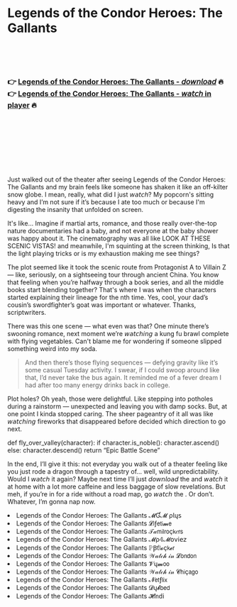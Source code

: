 <h1>Legends of the Condor Heroes: The Gallants</h1>

<br><br><br>

<h3>👉 <a href="https://Musas-ropemride1971.github.io/lgdyhttdeo/">Legends of the Condor Heroes: The Gallants - 𝘥𝘰𝘸𝘯𝘭𝘰𝘢𝘥</a> 🔥<br>
👉 <a href="https://Musas-ropemride1971.github.io/lgdyhttdeo/">Legends of the Condor Heroes: The Gallants - 𝘸𝘢𝘵𝘤𝘩 in player</a> 🔥
</h3>



<br><br><br><br><br><br><br>


Just walked out of the theater after seeing Legends of the Condor Heroes: The Gallants and my brain feels like someone has shaken it like an off-kilter snow globe. I mean, really, what did I just 𝘸𝘢𝘵𝘤𝘩? My popcorn's sitting heavy and I’m not sure if it’s because I ate too much or because I'm digesting the insanity that unfolded on screen. 

It's like... Imagine if martial arts, romance, and those really over-the-top nature documentaries had a baby, and not everyone at the baby shower was happy about it. The cinematography was all like LOOK AT THESE SCENIC VISTAS! and meanwhile, I'm squinting at the screen thinking, Is that the light playing tricks or is my exhaustion making me see things?

The plot seemed like it took the scenic route from Protagonist A to Villain Z — like, seriously, on a sightseeing tour through ancient China. You know that feeling when you’re halfway through a book series, and all the middle books start blending together? That's where I was when the characters started explaining their lineage for the nth time. Yes, cool, your dad’s cousin’s swordfighter’s goat was important or whatever. Thanks, scriptwriters.

There was this one scene — what even was that? One minute there’s swooning romance, next moment we’re 𝘸𝘢𝘵𝘤𝘩𝘪𝘯𝘨 a kung fu brawl complete with flying vegetables. Can't blame me for wondering if someone slipped something weird into my soda. 

> And then there’s those flying sequences — defying gravity like it’s some casual Tuesday activity. I swear, if I could swoop around like that, I’d never take the bus again. It reminded me of a fever dream I had after too many energy drinks back in college.

Plot holes? Oh yeah, those were delightful. Like stepping into potholes during a rainstorm — unexpected and leaving you with damp socks. But, at one point I kinda stopped caring. The sheer pageantry of it all was like 𝘸𝘢𝘵𝘤𝘩𝘪𝘯𝘨 fireworks that disappeared before decided which direction to go next.

def fly_over_valley(character):
    if character.is_noble():
        character.ascend()
    else:
        character.descend()
    return “Epic Battle Scene”

In the end, I’ll give it this: not everyday you walk out of a theater feeling like you just rode a dragon through a tapestry of… well, wild unpredictability. Would I 𝘸𝘢𝘵𝘤𝘩 it again? Maybe next time I’ll just 𝘥𝘰𝘸𝘯𝘭𝘰𝘢𝘥 the   and 𝘸𝘢𝘵𝘤𝘩 it at home with a lot more caffeine and less baggage of slow revelations. But meh, if you’re in for a ride without a road map, go 𝘸𝘢𝘵𝘤𝘩 the  . Or don’t. Whatever, I’m gonna nap now.

<li>Legends of the Condor Heroes: The Gallants 𝓜Ɠ𝓜 ρ𝗅ų𝗌</li>
<li>Legends of the Condor Heroes: The Gallants 𝓛𝗂ƒ𝖾𝗍𝗂𝓶𝖾</li>
<li>Legends of the Condor Heroes: The Gallants 𝒯𝒶𝗆𝗂𝗅𝗋𝗈ç𝗄𝑒𝗋𝗌</li>
<li>Legends of the Condor Heroes: The Gallants 𝓜ρ𝟜𝓜𝗈ν𝗂𝖾𝗓</li>
<li>Legends of the Condor Heroes: The Gallants 𝙿Ꞵť𝗅𝓸ç𝗄𝓮𝗋</li>
<li>Legends of the Condor Heroes: The Gallants 𝒲𝒶𝓉𝒸𝒽 𝒾𝓃 𝓛𝗈𝗇𝖽𝗈𝗇</li>
<li>Legends of the Condor Heroes: The Gallants 𝓥ų𝓶𝗈𝗈</li>
<li>Legends of the Condor Heroes: The Gallants 𝒲𝒶𝓉𝒸𝒽 𝒾𝓃 𝓒𝗁𝗂ç𝖺𝗀𝗈</li>
<li>Legends of the Condor Heroes: The Gallants 𝓝𝖾𝗍ƒ𝗅𝗂𝗑</li>
<li>Legends of the Condor Heroes: The Gallants 𝓓ų𝓫𝖻𝖾𝖽</li>
<li>Legends of the Condor Heroes: The Gallants 𝓗𝗂𝗇ԁ𝗂</li>
